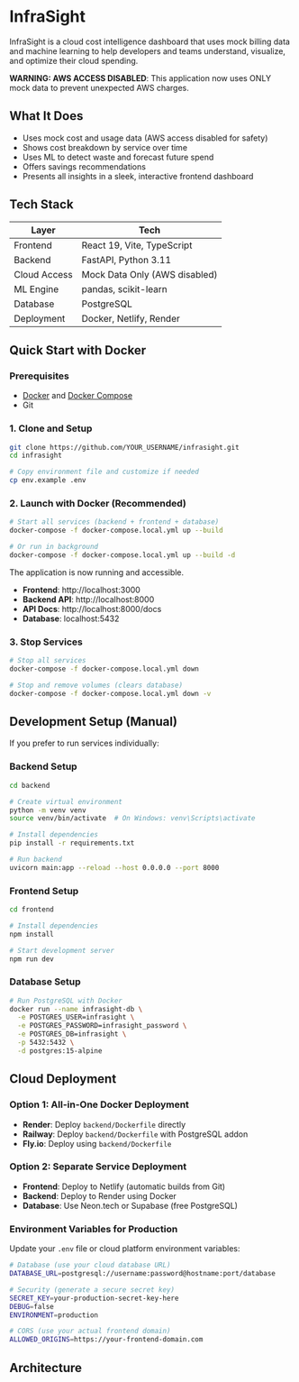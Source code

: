 # InfraSight

InfraSight is a cloud cost intelligence dashboard that uses mock billing data and machine learning to help developers and teams understand, visualize, and optimize their cloud spending.

**WARNING: AWS ACCESS DISABLED**: This application now uses ONLY mock data to prevent unexpected AWS charges.

## What It Does

- Uses mock cost and usage data (AWS access disabled for safety)
- Shows cost breakdown by service over time
- Uses ML to detect waste and forecast future spend
- Offers savings recommendations
- Presents all insights in a sleek, interactive frontend dashboard

## Tech Stack

| Layer        | Tech                          |
| ------------ | ----------------------------- |
| Frontend     | React 19, Vite, TypeScript    |
| Backend      | FastAPI, Python 3.11          |
| Cloud Access | Mock Data Only (AWS disabled) |
| ML Engine    | pandas, scikit-learn          |
| Database     | PostgreSQL                    |
| Deployment   | Docker, Netlify, Render       |

## Quick Start with Docker

### Prerequisites

- [Docker](https://docs.docker.com/get-docker/) and [Docker Compose](https://docs.docker.com/compose/install/)
- Git

### 1. Clone and Setup

```bash
git clone https://github.com/YOUR_USERNAME/infrasight.git
cd infrasight

# Copy environment file and customize if needed
cp env.example .env
```

### 2. Launch with Docker (Recommended)

```bash
# Start all services (backend + frontend + database)
docker-compose -f docker-compose.local.yml up --build

# Or run in background
docker-compose -f docker-compose.local.yml up --build -d
```

The application is now running and accessible.

- **Frontend**: http://localhost:3000
- **Backend API**: http://localhost:8000
- **API Docs**: http://localhost:8000/docs
- **Database**: localhost:5432

### 3. Stop Services

```bash
# Stop all services
docker-compose -f docker-compose.local.yml down

# Stop and remove volumes (clears database)
docker-compose -f docker-compose.local.yml down -v
```

## Development Setup (Manual)

If you prefer to run services individually:

### Backend Setup

```bash
cd backend

# Create virtual environment
python -m venv venv
source venv/bin/activate  # On Windows: venv\Scripts\activate

# Install dependencies
pip install -r requirements.txt

# Run backend
uvicorn main:app --reload --host 0.0.0.0 --port 8000
```

### Frontend Setup

```bash
cd frontend

# Install dependencies
npm install

# Start development server
npm run dev
```

### Database Setup

```bash
# Run PostgreSQL with Docker
docker run --name infrasight-db \
  -e POSTGRES_USER=infrasight \
  -e POSTGRES_PASSWORD=infrasight_password \
  -e POSTGRES_DB=infrasight \
  -p 5432:5432 \
  -d postgres:15-alpine
```

## Cloud Deployment

### Option 1: All-in-One Docker Deployment

- **Render**: Deploy `backend/Dockerfile` directly
- **Railway**: Deploy `backend/Dockerfile` with PostgreSQL addon
- **Fly.io**: Deploy using `backend/Dockerfile`

### Option 2: Separate Service Deployment

- **Frontend**: Deploy to Netlify (automatic builds from Git)
- **Backend**: Deploy to Render using Docker
- **Database**: Use Neon.tech or Supabase (free PostgreSQL)

### Environment Variables for Production

Update your `.env` file or cloud platform environment variables:

```bash
# Database (use your cloud database URL)
DATABASE_URL=postgresql://username:password@hostname:port/database

# Security (generate a secure secret key)
SECRET_KEY=your-production-secret-key-here
DEBUG=false
ENVIRONMENT=production

# CORS (use your actual frontend domain)
ALLOWED_ORIGINS=https://your-frontend-domain.com
```

## Architecture
